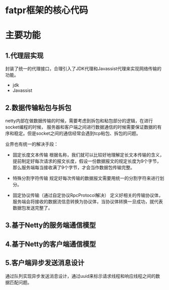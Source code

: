 # fatpr框架的核心代码
# 主要功能
## 1.代理层实现
封装了统一的代理接口，合理引入了JDK代理和Javassist代理来实现网络传输的功能。
- jdk
- Javassist 
## 2.数据传输粘包与拆包
netty内部在做数据传输的时候，需要考虑到拆包和粘包部分的逻辑，在进行socket编程的时候，
服务器和客户端之间进行数据通信的时候需要保证数据的有序和稳定。但是socket之间的通信经常会遇到tcp粘包、拆包的问题。

业界也有统一的解决手段：

- 固定长度文本传输
根据名称，我们就可以比较好地理解定长文本传输的含义，提前制定好每次请求的报文长度，假设一份数据报文的规定长度为9个字节，那么服务端每当接收满了9个字节，才会当作数据包传输完整。

- 特殊分割字符传输
规定好每次传输的数据报文需要用统一的分割字符来进行划分。

- 固定协议传输（通过自定协议RpcProtocol解决）
定义好相关的传输协议体，服务端会将接收的数据流信息转换为协议体，当协议体转换一旦成功，就代表数据包发送完整了。

## 3.基于Netty的服务端通信模型

## 4.基于Netty的客户端通信模型

## 5.客户端异步发送消息设计
通过队列实现异步发送消息设计，通过uuid来标示请求线程和响应线程之间的数据匹配问题。

